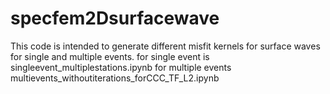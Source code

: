 # specfem2Dsurfacewave
This code is intended to generate different misfit kernels for surface waves for single and multiple events.
for single event is singleevent_multiplestations.ipynb
for multiple events multievents_withoutiterations_forCCC_TF_L2.ipynb
